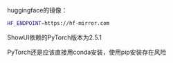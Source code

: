 huggingface的镜像：
```bash
HF_ENDPOINT=https://hf-mirror.com
```

ShowUI依赖的PyTorch版本为2.5.1

PyTorch还是应该直接用conda安装，使用pip安装存在风险